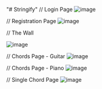 "# Stringify" 
// Login Page
![image](https://user-images.githubusercontent.com/74134095/110142446-2b548500-7da4-11eb-8230-f8c5b9bab8a7.png)

// Registration Page
![image](https://user-images.githubusercontent.com/74134095/110142733-7a9ab580-7da4-11eb-9b4f-b0387de4476a.png)

// The Wall

![image](https://user-images.githubusercontent.com/74134095/110142869-9dc56500-7da4-11eb-8af3-d89b49a13287.png)

// Chords Page - Guitar
![image](https://user-images.githubusercontent.com/74134095/110143180-f39a0d00-7da4-11eb-8e60-37017aa0bba6.png)

// Chords Page - Piano
![image](https://user-images.githubusercontent.com/74134095/110143354-29d78c80-7da5-11eb-80fd-77ea06644edf.png)

// Single Chord Page
![image](https://user-images.githubusercontent.com/74134095/110143258-0ad8fa80-7da5-11eb-954c-6c58f765866e.png)


   


